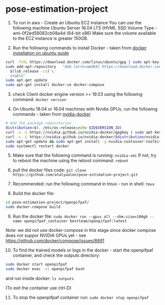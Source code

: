 # pose-estimation-project

1. To run in aws - Create an Ubuntu EC2 instance
You can use the following machine Ubuntu Server 16.04 LTS (HVM), SSD Volume Type - ami-0f2ed58082cb08a4d (64-bit x86)
Make sure the volume available to the EC2 instance is greater 150GB.

2. Run the following commands to install Docker - taken from [docker installation on ubuntu guide](https://docs.docker.com/engine/install/ubuntu/)
```sh
curl -fsSL https://download.docker.com/linux/ubuntu/gpg | sudo apt-key add -
sudo add-apt-repository   "deb [arch=amd64] https://download.docker.com/linux/ubuntu \
  $(lsb_release -cs) \
  stable"
sudo apt-get update
sudo apt-get install docker-ce docker-compose
```

3. check Client docker engine version >= 19.03 using the following command:
`docker version`

4. On Ubuntu 18.04 or 16.04 machines with Nvidia GPUs, run the following commands - taken from [nvidia-docker](https://github.com/NVIDIA/nvidia-docker])
```sh
# Add the package repositories
distribution=$(. /etc/os-release;echo $ID$VERSION_ID)
curl -s -L https://nvidia.github.io/nvidia-docker/gpgkey | sudo apt-key add -
curl -s -L https://nvidia.github.io/nvidia-docker/$distribution/nvidia-docker.list | sudo tee /etc/apt/sources.list.d/nvidia-docker.list
sudo apt-get update && sudo apt-get install -y nvidia-container-toolkit nvidia-cuda-toolkit
sudo systemctl restart docker
```

5. Make sure that the following command is running:
`nvidia-smi`
If not, try to reboot the machine using the reboot command:
`reboot`

6. pull the docker files code:
`git clone https://github.com/atalyaalon/pose-estimation-project.git`

7. Recommended: run the following command in tmux - run in shell:
`tmux`

8. Build the docker file:
```sh
cd pose-estimation-project/openpifpaf/
sudo docker-compose build
```

9. Run the docker file:
`sudo docker run --gpus all --shm-size=100gb --name openpifpaf_container bestteam/openpifpaf:latest`

Note: we did not use docker-compose in this stage since docker compose does not suppor NVIDIA GPUs yet - see https://github.com/docker/compose/issues/6691

10. To find the trained models or logs in the docker - start the openpifpaf container, and check the outputs directory:
```sh
sudo docker start openpifpaf
sudo docker exec -it openpifpaf bash
```
and run inside docker:
`ls outputs`

(To exit the container use ctrl-D)

11. To stop the openpifpaf container run:
`sudo docker stop openpifpaf`
